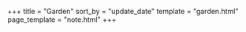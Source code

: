 +++
title = "Garden"
sort_by = "update_date"
template = "garden.html"
page_template = "note.html"
+++

